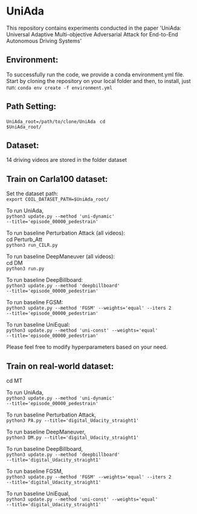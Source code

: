 # UniAda
This repository contains experiments conducted in the paper 'UniAda: Universal Adaptive Multi-objective Adversarial Attack for End-to-End Autonomous Driving Systems'

## Environment:
To successfully run the code, we provide a conda environment.yml file. Start by cloning the repository on your local folder and then, to install, just run:
<code>conda env create -f environment.yml</code>

## Path Setting:
<code>UniAda_root=/path/to/clone/UniAda</code>
<code> cd $UniAda_root/</code>

## Dataset:
14 driving videos are stored in the folder dataset

## Train on Carla100 dataset:
Set the dataset path:\
<code>export COIL_DATASET_PATH=$UniAda_root/</code>

To run UniAda,\
<code>python3 update.py --method 'uni-dynamic' --title='episode_00000_pedestrain'</code>

To run baseline Perturbation Attack (all videos):\
cd Perturb_Att\
<code>python3 run_CILR.py</code>

To run baseline DeepManeuver (all videos):\
cd DM\
<code>python3 run.py</code>

To run baseline DeepBillboard:\
<code>python3 update.py --method 'deepbillboard' --title='episode_00000_pedestrian'</code>

To run baseline FGSM:\
<code>python3 update.py --method 'FGSM' --weights='equal' --iters 2 --title='episode_00000_pedestrian'</code>

To run baseline UniEqual:\
<code>python3 update.py --method 'uni-const' --weights='equal' --title='episode_00000_pedestrian'</code>


Please feel free to modify hyperparameters based on your need.

## Train on real-world dataset:
cd MT

To run UniAda,\
<code>python3 update.py --method 'uni-dynamic' --title='episode_00000_pedestrain'</code>

To run baseline Perturbation Attack,\
<code>python3 PA.py  --title='digital_Udacity_straight1'</code>

To run baseline DeepManeuver,\
<code>python3 DM.py  --title='digital_Udacity_straight1'</code>

To run baseline DeepBillboard,\
<code>python3 update.py --method 'deepbillboard' --title='digital_Udacity_straight1'</code>

To run baseline FGSM,\
<code>python3 update.py --method 'FGSM' --weights='equal' --iters 2 --title='digital_Udacity_straight1'</code>

To run baseline UniEqual,\
<code>python3 update.py --method 'uni-const' --weights='equal' --title='digital_Udacity_straight1'</code>
